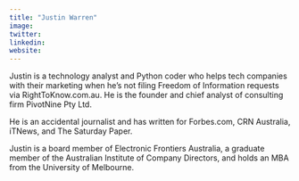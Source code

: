 ```yaml
---
title: "Justin Warren"
image:
twitter:
linkedin:
website:
---
```


Justin is a technology analyst and Python coder who helps tech companies with their marketing when he’s not filing Freedom of Information requests via RightToKnow.com.au. He is the founder and chief analyst of consulting firm PivotNine Pty Ltd.

He is an accidental journalist and has written for Forbes.com, CRN Australia, iTNews, and The Saturday Paper.

Justin is a board member of Electronic Frontiers Australia, a graduate member of the Australian Institute of Company Directors, and holds an MBA from the University of Melbourne.